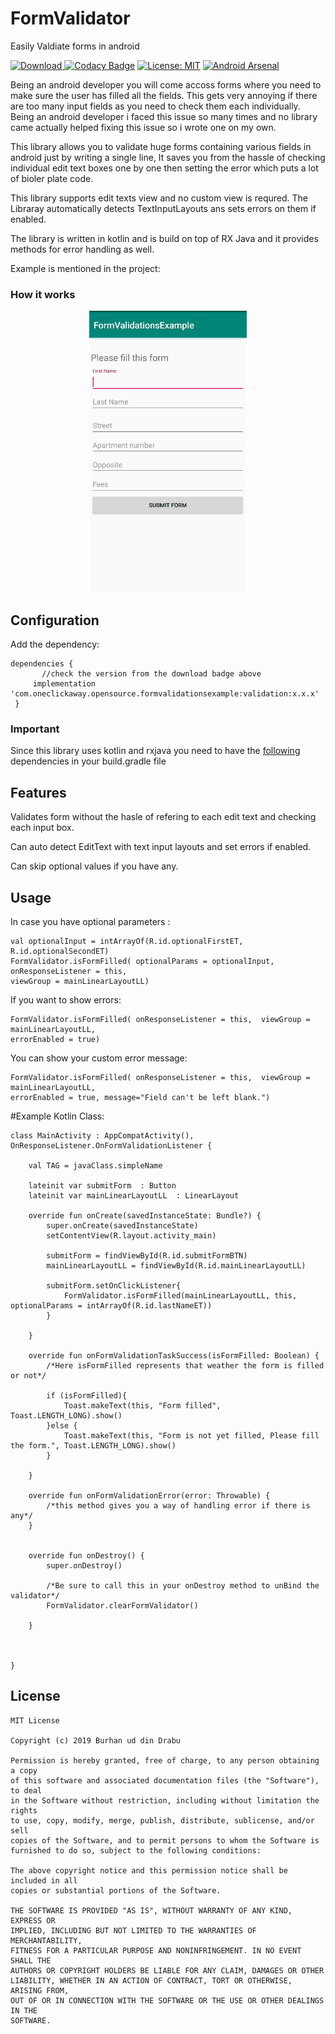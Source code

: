 FormValidator
========
Easily Valdiate forms in android

[ ![Download](https://api.bintray.com/packages/drabu/FormValidator/com.oneclickaway.opensource.formvalidationsexample/images/download.svg) ](https://bintray.com/drabu/FormValidator/com.oneclickaway.opensource.formvalidationsexample/_latestVersion)
[![Codacy Badge](https://api.codacy.com/project/badge/Grade/9df707c7085c47979162af31e6406e66)](https://www.codacy.com/app/Drabu/FormValidator?utm_source=github.com&amp;utm_medium=referral&amp;utm_content=Drabu/FormValidator&amp;utm_campaign=Badge_Grade)
[![License: MIT](https://img.shields.io/badge/License-MIT-yellow.svg)](https://opensource.org/licenses/MIT)
[![Android Arsenal](https://img.shields.io/badge/Android%20Arsenal-FormValidator-brightgreen.svg?style=flat)](https://android-arsenal.com/details/1/7649)

Being an android developer you will come accoss forms where you need to make sure the user has filled all the fields. This gets very annoying if there are too many input fields as you need to check them each individually. Being an android developer i faced this issue so many times and no library came actually helped fixing this issue so i wrote one on my own.

This library allows you to validate huge forms containing various fields in android just by writing a single line, It saves you from the hassle of checking individual edit text boxes one by one then setting the error which puts a lot of bioler plate code.

This library supports edit texts view and no custom view is requred. The Libraray automatically detects TextInputLayouts ans sets errors on them if enabled. 

The library is written in kotlin and is build on top of RX Java and it provides methods for error handling as well. 

Example is mentioned in the project:
### How it works

<p align="center">
    <img src="demo.gif" alt="Demonstartion image."/>
</p>

Configuration
-------------

Add the dependency: 

    dependencies {
    	   //check the version from the download badge above 
		 implementation 'com.oneclickaway.opensource.formvalidationsexample:validation:x.x.x'
	 }
### Important
Since this library uses kotlin and  rxjava you need to have the [following](https://github.com/Drabu/FormValidator/blob/master/validation/build.gradle) dependencies in your build.gradle file 

Features
-----
Validates form without the hasle of refering to each edit text and checking each input box.

Can auto detect EditText with text input layouts and set errors if enabled.

Can skip optional values if you have any.

Usage
-----
In case you have optional parameters : 
       
 	val optionalInput = intArrayOf(R.id.optionalFirstET, R.id.optionalSecondET)
	FormValidator.isFormFilled( optionalParams = optionalInput, onResponseListener = this,
	viewGroup = mainLinearLayoutLL)
	
If you want to show errors: 
        
	FormValidator.isFormFilled( onResponseListener = this,  viewGroup = mainLinearLayoutLL, 
	errorEnabled = true)
	

You can show your custom error message: 
        
	FormValidator.isFormFilled( onResponseListener = this,  viewGroup = mainLinearLayoutLL, 
	errorEnabled = true, message="Field can't be left blank.")

#Example Kotlin Class: 

    class MainActivity : AppCompatActivity(), OnResponseListener.OnFormValidationListener {

        val TAG = javaClass.simpleName

        lateinit var submitForm  : Button
        lateinit var mainLinearLayoutLL  : LinearLayout

        override fun onCreate(savedInstanceState: Bundle?) {
            super.onCreate(savedInstanceState)
            setContentView(R.layout.activity_main)

            submitForm = findViewById(R.id.submitFormBTN)
            mainLinearLayoutLL = findViewById(R.id.mainLinearLayoutLL)

            submitForm.setOnClickListener{
                FormValidator.isFormFilled(mainLinearLayoutLL, this, optionalParams = intArrayOf(R.id.lastNameET))
            }

        }

        override fun onFormValidationTaskSuccess(isFormFilled: Boolean) {
            /*Here isFormFilled represents that weather the form is filled or not*/

            if (isFormFilled){
                Toast.makeText(this, "Form filled", Toast.LENGTH_LONG).show()
            }else {
                Toast.makeText(this, "Form is not yet filled, Please fill the form.", Toast.LENGTH_LONG).show()
            }

        }

        override fun onFormValidationError(error: Throwable) {
            /*this method gives you a way of handling error if there is any*/
        }


        override fun onDestroy() {
            super.onDestroy()

            /*Be sure to call this in your onDestroy method to unBind the validator*/
            FormValidator.clearFormValidator()

        }



    }
   


License
-----
	MIT License

	Copyright (c) 2019 Burhan ud din Drabu

	Permission is hereby granted, free of charge, to any person obtaining a copy
	of this software and associated documentation files (the "Software"), to deal
	in the Software without restriction, including without limitation the rights
	to use, copy, modify, merge, publish, distribute, sublicense, and/or sell
	copies of the Software, and to permit persons to whom the Software is
	furnished to do so, subject to the following conditions:

	The above copyright notice and this permission notice shall be included in all
	copies or substantial portions of the Software.

	THE SOFTWARE IS PROVIDED "AS IS", WITHOUT WARRANTY OF ANY KIND, EXPRESS OR
	IMPLIED, INCLUDING BUT NOT LIMITED TO THE WARRANTIES OF MERCHANTABILITY,
	FITNESS FOR A PARTICULAR PURPOSE AND NONINFRINGEMENT. IN NO EVENT SHALL THE
	AUTHORS OR COPYRIGHT HOLDERS BE LIABLE FOR ANY CLAIM, DAMAGES OR OTHER
	LIABILITY, WHETHER IN AN ACTION OF CONTRACT, TORT OR OTHERWISE, ARISING FROM,
	OUT OF OR IN CONNECTION WITH THE SOFTWARE OR THE USE OR OTHER DEALINGS IN THE
	SOFTWARE.
	
